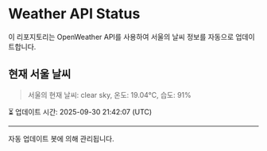 
# Weather API Status

이 리포지토리는 OpenWeather API를 사용하여 서울의 날씨 정보를 자동으로 업데이트합니다.

## 현재 서울 날씨
> 서울의 현재 날씨: clear sky, 온도: 19.04°C, 습도: 91%

⏳ 업데이트 시간: 2025-09-30 21:42:07 (UTC)

---
자동 업데이트 봇에 의해 관리됩니다.
